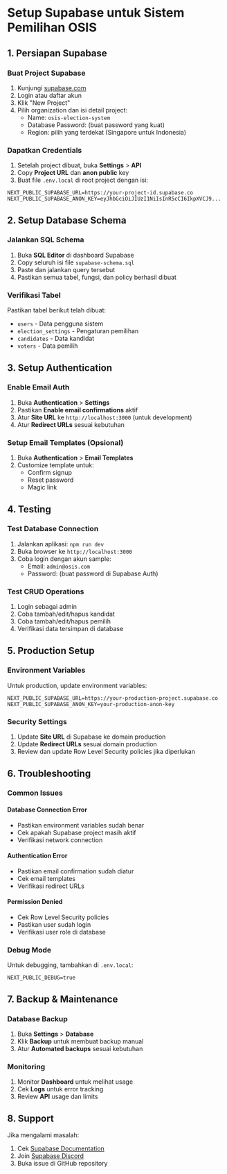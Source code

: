 # Setup Supabase untuk Sistem Pemilihan OSIS

## 1. Persiapan Supabase

### Buat Project Supabase
1. Kunjungi [supabase.com](https://supabase.com)
2. Login atau daftar akun
3. Klik "New Project"
4. Pilih organization dan isi detail project:
   - Name: `osis-election-system`
   - Database Password: (buat password yang kuat)
   - Region: pilih yang terdekat (Singapore untuk Indonesia)

### Dapatkan Credentials
1. Setelah project dibuat, buka **Settings** > **API**
2. Copy **Project URL** dan **anon public** key
3. Buat file `.env.local` di root project dengan isi:
```env
NEXT_PUBLIC_SUPABASE_URL=https://your-project-id.supabase.co
NEXT_PUBLIC_SUPABASE_ANON_KEY=eyJhbGciOiJIUzI1NiIsInR5cCI6IkpXVCJ9...
```

## 2. Setup Database Schema

### Jalankan SQL Schema
1. Buka **SQL Editor** di dashboard Supabase
2. Copy seluruh isi file `supabase-schema.sql`
3. Paste dan jalankan query tersebut
4. Pastikan semua tabel, fungsi, dan policy berhasil dibuat

### Verifikasi Tabel
Pastikan tabel berikut telah dibuat:
- `users` - Data pengguna sistem
- `election_settings` - Pengaturan pemilihan
- `candidates` - Data kandidat
- `voters` - Data pemilih

## 3. Setup Authentication

### Enable Email Auth
1. Buka **Authentication** > **Settings**
2. Pastikan **Enable email confirmations** aktif
3. Atur **Site URL** ke `http://localhost:3000` (untuk development)
4. Atur **Redirect URLs** sesuai kebutuhan

### Setup Email Templates (Opsional)
1. Buka **Authentication** > **Email Templates**
2. Customize template untuk:
   - Confirm signup
   - Reset password
   - Magic link

## 4. Testing

### Test Database Connection
1. Jalankan aplikasi: `npm run dev`
2. Buka browser ke `http://localhost:3000`
3. Coba login dengan akun sample:
   - Email: `admin@osis.com`
   - Password: (buat password di Supabase Auth)

### Test CRUD Operations
1. Login sebagai admin
2. Coba tambah/edit/hapus kandidat
3. Coba tambah/edit/hapus pemilih
4. Verifikasi data tersimpan di database

## 5. Production Setup

### Environment Variables
Untuk production, update environment variables:
```env
NEXT_PUBLIC_SUPABASE_URL=https://your-production-project.supabase.co
NEXT_PUBLIC_SUPABASE_ANON_KEY=your-production-anon-key
```

### Security Settings
1. Update **Site URL** di Supabase ke domain production
2. Update **Redirect URLs** sesuai domain production
3. Review dan update Row Level Security policies jika diperlukan

## 6. Troubleshooting

### Common Issues

#### Database Connection Error
- Pastikan environment variables sudah benar
- Cek apakah Supabase project masih aktif
- Verifikasi network connection

#### Authentication Error
- Pastikan email confirmation sudah diatur
- Cek email templates
- Verifikasi redirect URLs

#### Permission Denied
- Cek Row Level Security policies
- Pastikan user sudah login
- Verifikasi user role di database

### Debug Mode
Untuk debugging, tambahkan di `.env.local`:
```env
NEXT_PUBLIC_DEBUG=true
```

## 7. Backup & Maintenance

### Database Backup
1. Buka **Settings** > **Database**
2. Klik **Backup** untuk membuat backup manual
3. Atur **Automated backups** sesuai kebutuhan

### Monitoring
1. Monitor **Dashboard** untuk melihat usage
2. Cek **Logs** untuk error tracking
3. Review **API** usage dan limits

## 8. Support

Jika mengalami masalah:
1. Cek [Supabase Documentation](https://supabase.com/docs)
2. Join [Supabase Discord](https://discord.supabase.com)
3. Buka issue di GitHub repository






























